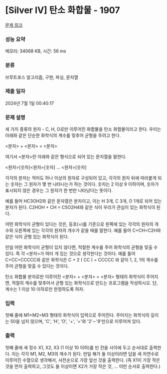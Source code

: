 # [Silver IV] 탄소 화합물 - 1907 

[문제 링크](https://www.acmicpc.net/problem/1907) 

### 성능 요약

메모리: 34068 KB, 시간: 56 ms

### 분류

브루트포스 알고리즘, 구현, 파싱, 문자열

### 제출 일자

2024년 7월 1일 00:40:17

### 문제 설명

<p>세 가지 종류의 원자 - C, H, O로만 이루어진 화합물을 탄소 화합물이라고 한다. 우리는 아래와 같은 단순한 화학식의 계수를 맞추어 균형을 주려고 한다.</p>

<p><분자> + <분자> = <분자></p>

<p>여기서 <분자>란 아래와 같은 형식으로 되어 있는 문자열을 말한다.</p>

<p><원자>[숫자]<원자>[숫자] … <원자>[숫자]</p>

<p>각각의 분자는 적어도 하나 이상의 원자로 구성되어 있고, 각각의 원자 뒤에 따라붙게 되는 숫자는 그 원자가 몇 번 나타나는가 하는 것이다. 숫자는 2 이상 9 이하이며, 숫자가 표시되지 않은 경우는 그 원자가 한 번만 나타났다는 뜻이다.</p>

<p>예를 들어 HC3OH2와 같은 문자열은 분자이고, 이는 H 3개, C 3개, O 1개로 되어 있는 분자가 된다. C2HOH + CH = C5O2H4와 같은 식이 우리가 관심이 있는 화학식이 된다.</p>

<p>어떤 화학식이 균형이 있다는 것은, 등호(=)를 기준으로 왼쪽에 있는 각각의 원자의 개수와 오른쪽에 있는 각각의 원자의 개수가 같을 때를 말한다. 예를 들어 C+CH=C2H와 같은 식이 균형 있는 화학식이 된다.</p>

<p>만일 어떤 화학식이 균형이 있지 않다면, 적절한 계수를 주어 화학식의 균형을 맞출 수 있다. 즉 각 <분자>가 여러 개 있는 것으로 생각한다는 것이다. 예를 들어 C+CC=CCCCC와 같은 화학식은 C + 2 ( CC ) = CCCCC 와 같이 1, 2, 1의 계수를 주어 균형을 맞출 수 있다는 것이다.</p>

<p>탄소 화합물 분자로만 이루어진 <분자> + <분자> = <분자> 형태의 화학식이 주어지면, 적절히 계수를 맞추어서 균형 있는 화학식으로 만드는 프로그램을 작성하시오. 단, 계수는 1 이상 10 이하로만 한정하도록 하자.</p>

### 입력 

 <p>첫째 줄에 M1+M2=M3 형태의 화학식이 입력으로 주어진다. 주어지는 화학식의 길이는 50을 넘지 않으며, 'C', 'H', 'O', '+', '='와 '2'∼'9'만으로 이루어져 있다.</p>

### 출력 

 <p>첫째 줄에 세 정수 X1, X2, X3 (1 이상 10 이하)를 빈 칸을 사이에 두고 순서대로 출력한다. 이는 각각 M1, M2, M3의 계수가 된다. 만일 해가 둘 이상이라면 답을 세 자연수로 이루어진 수열으로 생각해서, 사전순으로 가장 앞선 것을 출력한다. (즉 X1이 가장 작은 것을 먼저 출력하고, 그것도 둘 이상이면 X2가 가장 작은 것, ... 이런 순서로 출력한다.)</p>


